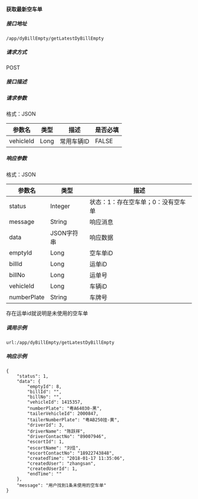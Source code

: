 #### 获取最新空车单

##### 接口地址

```
/app/dyBillEmpty/getLatestDyBillEmpty
```

##### 请求方式

POST

##### 接口描述

##### 请求参数

 格式：JSON

| 参数名 | 类型 | 描述 | 是否必填 |
| --- | --- | --- | --- |
|vehicleId| Long| 常用车辆ID | FALSE|



##### 响应参数

格式：JSON

| 参数名 | 类型 | 描述 |
| --- | --- | --- |
| status| Integer | 状态：1：存在空车单；0：没有空车单 |
| message| String | 响应消息 |
| data| JSON字符串| 响应数据 |
| emptyId| Long| 空车单iD |
| billId| Long| 运单iD |
| billNo| Long| 运单号 |
| vehicleId| Long| 车辆iD |
| numberPlate| String | 车牌号 | 

存在运单id就说明是未使用的空车单

##### 调用示例

```
url:/app/dyBillEmpty/getLatestDyBillEmpty
```

##### 响应示例
```
{
    "status": 1,
    "data": {
        "emptyId": 8,
        "billId": "",
        "billNo": "",
        "vehicleId": 1415357,
        "numberPlate": "粤A64030-黑",
        "tailerVehicleId": 2000847,
        "tailerNumberPlate": "粤AB250挂-黄",
        "driverId": 3,
        "driverName": "陈跃祥",
        "driverContactNo": "89007946",
        "escortId": 1,
        "escortName": "刘佳",
        "escortContactNo": "18922743848",
        "createdTime": "2018-01-17 11:35:06",
        "createdUser": "zhangsan",
        "createdUserId": 1,
        "endTime": ""
    },
    "message": "用户找到1条未使用的空车单"
}
```
